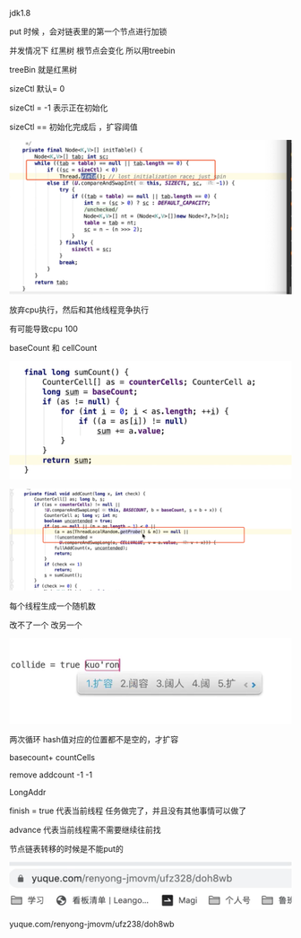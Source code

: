 jdk1.8

put 时候 ，会对链表里的第一个节点进行加锁



并发情况下 红黑树 根节点会变化 所以用treebin

treeBin 就是红黑树



sizeCtl  默认= 0

sizeCtl = -1  表示正在初始化

sizeCtl ==  初始化完成后 ，扩容阈值

![image-20200910205001198](assets/image-20200910205001198.png)



放弃cpu执行，然后和其他线程竞争执行

有可能导致cpu 100



baseCount  和 cellCount

**![image-20200910205905078](assets/image-20200910205905078.png)**

![image-20200910211149550](assets/image-20200910211149550.png)



每个线程生成一个随机数



改不了一个 改另一个

![image-20200910215531009](assets/image-20200910215531009.png)

两次循环 hash值对应的位置都不是空的，才扩容

basecount+ countCells



remove  addcount -1 -1



LongAddr



finish = true 代表当前线程 任务做完了，并且没有其他事情可以做了

 advance  代表当前线程需不需要继续往前找 

节点链表转移的时候是不能put的

 ![image-20200911132145211](assets/image-20200911132145211.png)

yuque.com/renyong-jmovm/ufz238/doh8wb